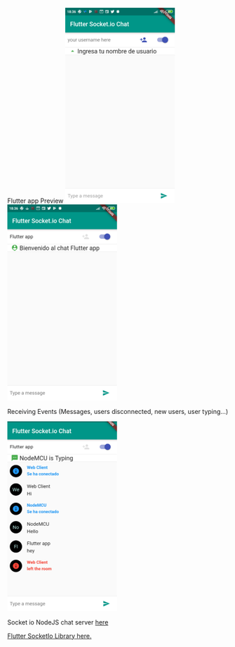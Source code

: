 Flutter app Preview
<img src="https://github.com/cesarazocar/flutterchatsocketio/blob/master/SS%20EnterUsername.png" width="250" title="Enter your Username and click the icon" alt="Enter your Username and click the icon"> 
<img src="https://github.com/cesarazocar/flutterchatsocketio/blob/master/SS%20User%20Connected.png" width="250" title=" Welcome message" alt="Welcome message">
  </div>
  
  Receiving Events (Messages, users disconnected, new users, user typing...)

<img src="https://github.com/cesarazocar/flutterchatsocketio/blob/master/chat.png" width="250" title="Receiving Events (Messages, users disconnected, new users, user typing...)" alt="Receiving Events (Messages, users disconnected, new users, user typing...)">


Socket io NodeJS chat server <a href="https://github.com/cesarazocar/chatSocketNodeJS">here</a>


 <a href="https://github.com/WinkMeter/flutter_socket_io">Flutter SocketIo Library here.</a>


